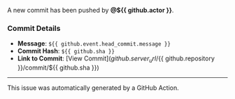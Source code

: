 A new commit has been pushed by **@${{ github.actor }}**.

### Commit Details
- **Message**: `${{ github.event.head_commit.message }}`
- **Commit Hash**: `${{ github.sha }}`
- **Link to Commit**: [View Commit](${{ github.server_url }}/${{ github.repository }}/commit/${{ github.sha }})

---
This issue was automatically generated by a GitHub Action.
